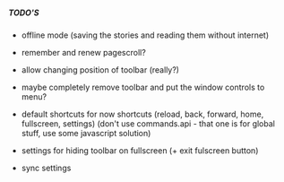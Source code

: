 ##### TODO'S
- offline mode (saving the stories and reading them without internet)
- remember and renew pagescroll?
- allow changing position of toolbar (really?)
- maybe completely remove toolbar and put the window controls to menu?

- default shortcuts for now shortcuts (reload, back, forward, home, fullscreen, settings) (don't use commands.api - that one is for global stuff, use some javascript solution)
- settings for hiding toolbar on fullscreen (+ exit fulscreen button)
- sync settings
